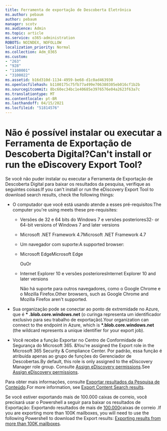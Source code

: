 ```yaml
---
title: Ferramenta de exportação de Descoberta Eletrônica
ms.author: pebaum
author: pebaum
manager: scotv
ms.audience: Admin
ms.topic: article
ms.service: o365-administration
ROBOTS: NOINDEX, NOFOLLOW
localization_priority: Normal
ms.collection: Adm_O365
ms.custom:
- "263"
- "928"
- "1100001"
- "3100022"
ms.assetid: b16d310d-1134-4959-be68-d1c0ad463930
ms.openlocfilehash: b1100175c75fb77a499e706380305eb016cf1b2b
ms.sourcegitcommit: 8bc60ec34bc1e40685e3976576e04a2623f63a7c
ms.translationtype: MT
ms.contentlocale: pt-BR
ms.lasthandoff: 04/15/2021
ms.locfileid: "51814576"
---
```

# <a name="cant-install-or-run-the-ediscovery-export-tool"></a><span data-ttu-id="20412-102">Não é possível instalar ou executar a Ferramenta de Exportação de Descoberta Digital?</span><span class="sxs-lookup"><span data-stu-id="20412-102">Can't install or run the eDiscovery Export Tool?</span></span>

<span data-ttu-id="20412-103">Se você não puder instalar ou executar a Ferramenta de Exportação de Descoberta Digital para baixar os resultados da pesquisa, verifique as seguintes coisas:</span><span class="sxs-lookup"><span data-stu-id="20412-103">If you can't install or run the eDiscovery Export Tool to download search results, check the following things:</span></span>
  
- <span data-ttu-id="20412-104">O computador que você está usando atende a esses pré-requisitos:</span><span class="sxs-lookup"><span data-stu-id="20412-104">The computer you're using meets these pre-requisites:</span></span>

  - <span data-ttu-id="20412-105">Versões de 32 e 64 bits do Windows 7 e versões posteriores</span><span class="sxs-lookup"><span data-stu-id="20412-105">32- or 64-bit versions of Windows 7 and later versions</span></span>

  - <span data-ttu-id="20412-106">Microsoft .NET Framework 4.7</span><span class="sxs-lookup"><span data-stu-id="20412-106">Microsoft .NET Framework 4.7</span></span>

  - <span data-ttu-id="20412-107">Um navegador com suporte:</span><span class="sxs-lookup"><span data-stu-id="20412-107">A supported browser:</span></span>

  - <span data-ttu-id="20412-108">Microsoft Edge</span><span class="sxs-lookup"><span data-stu-id="20412-108">Microsoft Edge</span></span>

    <span data-ttu-id="20412-109">Ou</span><span class="sxs-lookup"><span data-stu-id="20412-109">Or</span></span>

  - <span data-ttu-id="20412-110">Internet Explorer 10 e versões posteriores</span><span class="sxs-lookup"><span data-stu-id="20412-110">Internet Explorer 10 and later versions</span></span>

    <span data-ttu-id="20412-111">Não há suporte para outros navegadores, como o Google Chrome e o Mozilla Firefox.</span><span class="sxs-lookup"><span data-stu-id="20412-111">Other browsers, such as Google Chrome and Mozilla Firefox aren't supported.</span></span>

- <span data-ttu-id="20412-112">Sua organização pode se conectar ao ponto de extremidade no Azure, que é **\* .blob.core.windows.net** (o curinga representa um identificador exclusivo para seu trabalho de exportação).</span><span class="sxs-lookup"><span data-stu-id="20412-112">Your organization can connect to the endpoint in Azure, which is **\*.blob.core.windows.net** (the wildcard represents a unique identifier for your export job).</span></span>

- <span data-ttu-id="20412-113">Você recebe a função Exportar no Centro de Conformidade de Segurança do Microsoft 365. &amp;</span><span class="sxs-lookup"><span data-stu-id="20412-113">You're assigned the Export role in the Microsoft 365 Security &amp; Compliance Center.</span></span> <span data-ttu-id="20412-114">Por padrão, essa função é atribuída apenas ao grupo de funções do Gerenciador de Descobertas.</span><span class="sxs-lookup"><span data-stu-id="20412-114">By default, this role is only assigned to the eDiscovery Manager role group.</span></span> <span data-ttu-id="20412-115">Consulte [Assign eDiscovery permissions](https://docs.microsoft.com/microsoft-365/compliance/assign-ediscovery-permissions).</span><span class="sxs-lookup"><span data-stu-id="20412-115">See [Assign eDiscovery permissions](https://docs.microsoft.com/microsoft-365/compliance/assign-ediscovery-permissions).</span></span>

<span data-ttu-id="20412-116">Para obter mais informações, consulte [Exportar resultados da Pesquisa de Conteúdo](https://docs.microsoft.com/microsoft-365/compliance/export-search-results).</span><span class="sxs-lookup"><span data-stu-id="20412-116">For more information, see [Export Content Search results](https://docs.microsoft.com/microsoft-365/compliance/export-search-results).</span></span>

<span data-ttu-id="20412-117">Se você estiver exportando mais de 100.000 caixas de correio, você precisará usar o Powershell a seguir para baixar os resultados de Exportação: Exportando resultados de mais de  [100.000](https://docs.microsoft.com/microsoft-365/compliance/export-search-results?view=o365-worldwide%23exporting-results-from-more-than-100000-mailboxes)caixas de correio .</span><span class="sxs-lookup"><span data-stu-id="20412-117">If you are exporting more than 100K mailboxes, you will need to use the following Powershell to download the Export results:  [Exporting results from more than 100K mailboxes](https://docs.microsoft.com/microsoft-365/compliance/export-search-results?view=o365-worldwide%23exporting-results-from-more-than-100000-mailboxes).</span></span>